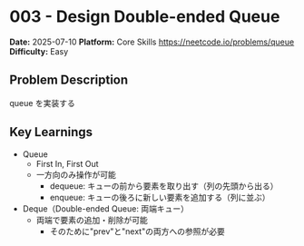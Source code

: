 # 003 - Design Double-ended Queue

**Date:** 2025-07-10
**Platform:** Core Skills https://neetcode.io/problems/queue
**Difficulty:** Easy

## Problem Description

queue を実装する

## Key Learnings

- Queue
  - First In, First Out
  - 一方向のみ操作が可能
    - dequeue: キューの前から要素を取り出す（列の先頭から出る）
    - enqueue: キューの後ろに新しい要素を追加する（列に並ぶ）
- Deque（Double-ended Queue: 両端キュー）
  - 両端で要素の追加・削除が可能
    - そのために"prev"と"next"の両方への参照が必要
